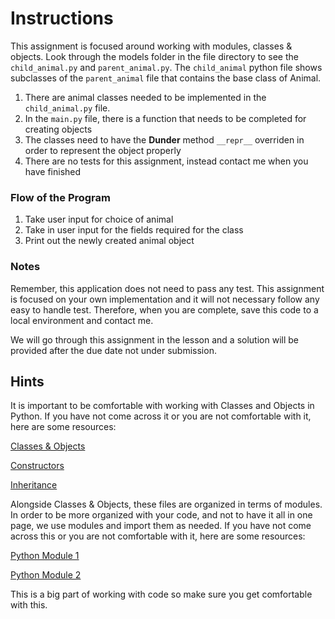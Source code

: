 # Instructions
This assignment is focused around working with modules, classes & objects. Look through the models folder in the file directory to see the `child_animal.py` and `parent_animal.py`. The `child_animal` python file shows subclasses of the `parent_animal` file that contains the base class of Animal.

1. There are animal classes needed to be implemented in the `child_animal.py` file.
2. In the `main.py` file, there is a function that needs to be completed for creating objects
3. The classes need to have the **Dunder** method `__repr__` overriden in order to represent the object properly
4. There are no tests for this assignment, instead contact me when you have finished


### Flow of the Program
1. Take user input for choice of animal
2. Take in user input for the fields required for the class
3. Print out the newly created animal object

### Notes

Remember, this application does not need to pass any test. This assignment is focused on your own implementation and it will not necessary follow any easy to handle test. Therefore, when you are complete, save this code to a local environment and contact me.

We will go through this assignment in the lesson and a solution will be provided after the due date not under submission.

## Hints

It is important to be comfortable with working with Classes and Objects in Python. If you have not come across it or you are not comfortable with it, here are some resources:

[Classes & Objects](https://www.geeksforgeeks.org/python-classes-and-objects/)

[Constructors](https://www.geeksforgeeks.org/constructors-in-python/?ref=lbp)

[Inheritance](https://www.geeksforgeeks.org/inheritance-in-python/?ref=lbp)

Alongside Classes & Objects, these files are organized in terms of modules. In order to be more organized with your code, and not to have it all in one page, we use modules and import them as needed. If you have not come across this or you are not comfortable with it, here are some resources:

[Python Module 1](https://www.geeksforgeeks.org/python-modules/)

[Python Module 2](https://www.programiz.com/python-programming/modules)

This is a big part of working with code so make sure you get comfortable with this.

